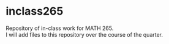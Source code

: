 # inclass265
Repository of in-class work for MATH 265.  
I will add files to this repository over the course of the quarter.  
